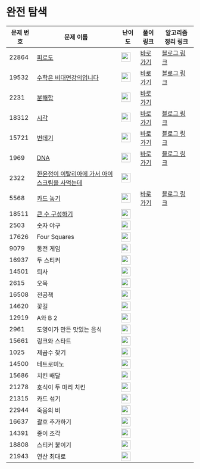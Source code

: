 # 완전 탐색

문제 번호 | 문제 이름 | 난이도 | 풀이 링크 | 알고리즘 정리 링크
---|---|---|---|---
22864 | [피로도](https://www.acmicpc.net/problem/22864) | <img height="25px" width="25px" src="https://static.solved.ac/tier_small/3.svg"/> | [바로가기](https://github.com/ap3334/baekjoon/blob/main/%EC%99%84%EC%A0%84%ED%83%90%EC%83%89/22864.cpp) | [블로그 링크](https://velog.io/@ap3334/C-22864.-%ED%94%BC%EB%A1%9C%EB%8F%84)
19532 | [수학은 비대면강의입니다](https://www.acmicpc.net/problem/19532) | <img height="25px" width="25px" src="https://static.solved.ac/tier_small/4.svg"/> | [바로가기](https://github.com/ap3334/baekjoon/blob/main/%EC%99%84%EC%A0%84%ED%83%90%EC%83%89/19532.cpp) | [블로그 링크](https://velog.io/@ap3334/%EB%B0%B1%EC%A4%80-C-19532%EB%B2%88-%EC%88%98%ED%95%99%EC%9D%80-%EB%B9%84%EB%8C%80%EB%A9%B4%EA%B0%95%EC%9D%98%EC%9E%85%EB%8B%88%EB%8B%A4)
2231 | [분해합](https://www.acmicpc.net/problem/2231) | <img height="25px" width="25px" src="https://static.solved.ac/tier_small/4.svg"/> | [바로가기](https://github.com/ap3334/baekjoon/blob/main/%EC%99%84%EC%A0%84%ED%83%90%EC%83%89/2231.cpp)
18312 | [시각](https://www.acmicpc.net/problem/18312) | <img height="25px" width="25px" src="https://static.solved.ac/tier_small/4.svg"/> | [바로가기](https://github.com/ap3334/baekjoon/blob/main/%EC%99%84%EC%A0%84%ED%83%90%EC%83%89/18312.cpp) | [블로그 링크](https://velog.io/@ap3334/%EB%B0%B1%EC%A4%80-C-18312.-%EC%8B%9C%EA%B0%81)
15721 | [번데기](https://www.acmicpc.net/problem/15721) | <img height="25px" width="25px" src="https://static.solved.ac/tier_small/5.svg"/> | [바로가기](https://github.com/ap3334/baekjoon/blob/main/%EC%99%84%EC%A0%84%ED%83%90%EC%83%89/15721.cpp) | [블로그 링크](https://velog.io/@ap3334/%EB%B0%B1%EC%A4%80-C-15721.-%EB%B2%88%EB%8D%B0%EA%B8%B0)
1969 | [DNA](https://www.acmicpc.net/problem/1969) | <img height="25px" width="25px" src="https://static.solved.ac/tier_small/6.svg"/> | [바로가기](https://github.com/ap3334/baekjoon/blob/main/%EC%99%84%EC%A0%84%ED%83%90%EC%83%89/1969.cpp) | [블로그 링크](https://velog.io/@ap3334/%EB%B0%B1%EC%A4%80-C-1969.-DNA)
2322 | [한윤정이 이탈리아에 가서 아이스크림을 사먹는데](https://www.acmicpc.net/problem/2422) | <img height="25px" width="25px" src="https://static.solved.ac/tier_small/6.svg"/> |
5568 | [카드 놓기](https://www.acmicpc.net/problem/5568) | <img height="25px" width="25px" src="https://static.solved.ac/tier_small/6.svg"/> | [바로가기](https://github.com/ap3334/baekjoon/blob/main/%EC%99%84%EC%A0%84%ED%83%90%EC%83%89/5568.cpp) | [블로그 링크](https://velog.io/@ap3334/%EB%B0%B1%EC%A4%80-C-5568.-%EC%B9%B4%EB%93%9C-%EB%86%93%EA%B8%B0)
18511 | [큰 수 구성하기](https://www.acmicpc.net/problem/18511) | <img height="25px" width="25px" src="https://static.solved.ac/tier_small/6.svg"/> |
2503 | 숫자 야구 | <img height="25px" width="25px" src="https://static.solved.ac/tier_small/7.svg"/> |
17626 | Four Squares | <img height="25px" width="25px" src="https://static.solved.ac/tier_small/7.svg"/> |
9079 | 동전 게임 | <img height="25px" width="25px" src="https://static.solved.ac/tier_small/7.svg"/> |
16937 | 두 스티커 | <img height="25px" width="25px" src="https://static.solved.ac/tier_small/7.svg"/> |
14501 | 퇴사 | <img height="25px" width="25px" src="https://static.solved.ac/tier_small/8.svg"/> |
2615 | 오목 | <img height="25px" width="25px" src="https://static.solved.ac/tier_small/8.svg"/> |
16508 | 전공책 | <img height="25px" width="25px" src="https://static.solved.ac/tier_small/8.svg"/> |
14620 | 꽃길 | <img height="25px" width="25px" src="https://static.solved.ac/tier_small/9.svg"/> |
12919 | A와 B 2 | <img height="25px" width="25px" src="https://static.solved.ac/tier_small/10.svg"/> |
2961 | 도영이가 만든 맛있는 음식 | <img height="25px" width="25px" src="https://static.solved.ac/tier_small/10.svg"/> |
15661 | 링크와 스타트 | <img height="25px" width="25px" src="https://static.solved.ac/tier_small/10.svg"/> |
1025 | 제곱수 찾기 | <img height="25px" width="25px" src="https://static.solved.ac/tier_small/11.svg"/> |
14500 | 테트로미노 | <img height="25px" width="25px" src="https://static.solved.ac/tier_small/11.svg"/> |
15686 | 치킨 배달 | <img height="25px" width="25px" src="https://static.solved.ac/tier_small/11.svg"/> |
21278 | 호식이 두 마리 치킨 | <img height="25px" width="25px" src="https://static.solved.ac/tier_small/11.svg"/> |
21315 | 카드 섞기 | <img height="25px" width="25px" src="https://static.solved.ac/tier_small/11.svg"/> |
22944 | 죽음의 비 | <img height="25px" width="25px" src="https://static.solved.ac/tier_small/12.svg"/> |
16637 | 괄호 추가하기 | <img height="25px" width="25px" src="https://static.solved.ac/tier_small/13.svg"/> |
14391 | 종이 조각 | <img height="25px" width="25px" src="https://static.solved.ac/tier_small/13.svg"/> |
18808 | 스티커 붙이기 | <img height="25px" width="25px" src="https://static.solved.ac/tier_small/13.svg"/> |
21943 | 연산 최대로 | <img height="25px" width="25px" src="https://static.solved.ac/tier_small/14.svg"/> |
